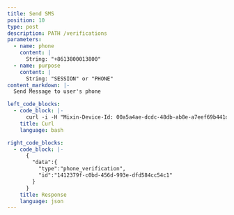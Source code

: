 ```yaml
---
title: Send SMS
position: 10
type: post
description: PATH /verifications
parameters:
  - name: phone
    content: |
      String: "+8613800013800"
  - name: purpose
    content: |
      String: "SESSION" or "PHONE"
content_markdown: |-
  Send Message to user's phone

left_code_blocks:
  - code_block: |-
      curl -i -H "Mixin-Device-Id: 00a5a4ae-dcdc-48db-ab8e-a7eef69b441d" -H "Content-Type: application/json" "https://api.mixin.one/verifications" -XPOST --data '{"phone": "+8613800013800", "purpose": "SESSION"}'
    title: Curl
    language: bash

right_code_blocks:
  - code_block: |-
      {
        "data":{
          "type":"phone_verification",
          "id":"1412379f-c0bd-456d-993e-dfd584cc54c1"
        }
      }
    title: Response
    language: json
---
```

